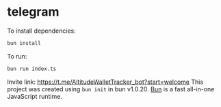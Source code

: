 # telegram

To install dependencies:

```bash
bun install
```

To run:

```bash
bun run index.ts
```

Invite link: https://t.me/AltitudeWalletTracker_bot?start=welcome
This project was created using `bun init` in bun v1.0.20. [Bun](https://bun.sh) is a fast all-in-one JavaScript runtime.
